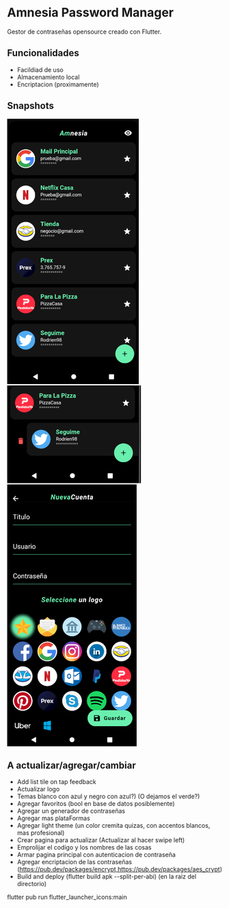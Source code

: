 # Amnesia Password Manager
Gestor de contraseñas opensource creado con Flutter. 

## Funcionalidades 
- Facildiad de uso
- Almacenamiento local
- Encriptacion (proximamente)

## Snapshots
<img src="/Snapshots/Ejemplo11.png">
<img src="/Snapshots/Ejemplo12.png">
<img src="/Snapshots/Ejemplo13.png">

## A actualizar/agregar/cambiar
- Add list tile on tap feedback
- Actualizar logo
- Temas blanco con azul y negro con azul?) (O dejamos el verde?)
- Agregar favoritos (bool en base de datos posiblemente)
- Agregar un generador de contraseñas
- Agregar mas plataFormas
- Agregar light theme (un color cremita quizas, con accentos blancos, mas profesional)
- Crear pagina para actualizar (Actualizar al hacer swipe left)
- Emprolijar el codigo y los nombres de las cosas
- Armar pagina principal con autenticacion de contraseña
- Agregar encriptacion de las contraseñas (https://pub.dev/packages/encrypt,https://pub.dev/packages/aes_crypt)
- Build and deploy (flutter build apk --split-per-abi) (en la raiz del directorio)

flutter pub run flutter_launcher_icons:main